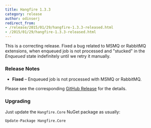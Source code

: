```yaml
---
title: Hangfire 1.3.3
category: release
author: odinserj
redirect_from: 
- /release/2015/01/29/hangfire-1.3.3-released.html
- /2015/01/29/hangfire-1.3.3-released.html
---
```


This is a correcting release. Fixed a bug related to MSMQ or RabbitMQ extensions, when enqueued job is not processed and "stucked" in the *Enqueued* state indefinitely until we retry it manually.

### Release Notes

* **Fixed** – Enqueued job is not processed with MSMQ or RabbitMQ.

Please see the corresponding [GitHub Release](https://github.com/HangfireIO/Hangfire/releases/tag/v1.3.3) for the details.

### Upgrading

Just update the `Hangfire.Core` NuGet package as usually:

    Update-Package Hangfire.Core